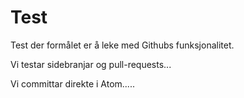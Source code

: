 # Test
Test der formålet er å leke med Githubs funksjonalitet.

Vi testar sidebranjar og pull-requests...

Vi committar direkte i Atom.....
